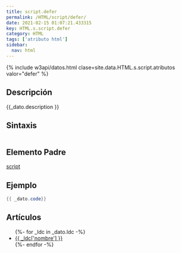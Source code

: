 ```yaml
---
title: script.defer
permalink: /HTML/script/defer/
date: 2021-02-15 01:07:21.433315
key: HTML.s.script.defer
category: HTML
tags: ['atributo html']
sidebar: 
  nav: html
---
```


{% include w3api/datos.html clase=site.data.HTML.s.script.atributos valor="defer" %}

## Descripción
{{_dato.description }}

## Sintaxis
~~~html
~~~

## Elemento Padre
[script](/HTML/script/)

## Ejemplo
~~~java
{{ _dato.code}}
~~~

## Artículos
<ul>
{%- for _ldc in _dato.ldc -%}
   <li>
       <a href="{{_ldc['url'] }}">{{ _ldc['nombre'] }}</a>
   </li>
{%- endfor -%}
</ul>
